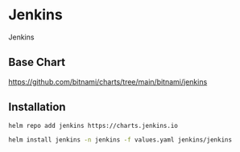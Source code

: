 # Jenkins
Jenkins

## Base Chart
https://github.com/bitnami/charts/tree/main/bitnami/jenkins

## Installation
```bash
helm repo add jenkins https://charts.jenkins.io

helm install jenkins -n jenkins -f values.yaml jenkins/jenkins
```

